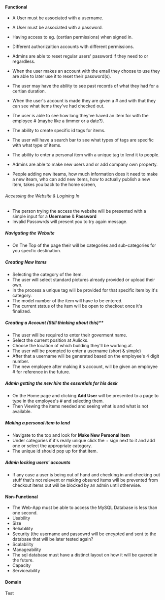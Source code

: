 #### Functional

* A User must be associated with a username.
* A User must be associated with a password.
* Having access to eg. (certian permissions) when signed in. 
* Different authorizaition accounts with different permissions.
* Admins are able to reset regular users' password if they need to or regardless. 
* When the user makes an account with the email they choose to use they are able to later use it to reset their password(s). 
* The user may have the ability to see past records of what they had for a certian duration.
* When the user's account is made they are given a #  and with that they can see what items they've had checked out.
* The user is able to see how long they've haved an item for with the employee # (maybe like a timmer or a date?).
* The ability to create specific id tags for items.
* The user will have a search bar to see what types of tags are specific with what type of items.
* The ability to enter a personal item with a unique tag to lend it to people.
* Admins are able to make new users and or add company own property.

* People adding new iteams, how much information does it need to make a new iteam, who can add new items, how to actually publish a new item, takes you back to the home screen, 

###### Accessing the Website & Logining In
* The person trying the access the website will be presented with a simple input for a **Username** & **Password**
* Invalid Passowrds will present you to try again message.

##### Navigating the Website
* On The Top of the page their will be categories and sub-categories for you specfic destination.

##### Creating New Items
* Selecting the category of the item.
* The user will select standard pictures already provided or upload their own.
* In the process a unique tag will be provided for that specific item by it's category.
* The model number of the item will have to be entered. 
* The current status of the item will be open to checkout once it's finalized.

##### Creating a Account (Still thinking about this)**
* The user will be required to enter their goverment name.
* Select the current position at Aulicks.
* Choose the location of which building they'll be working at.
* The user will be prompted to enter a username (short & simple)
* After that a username will be generated based on the employee's 4 digit number.
* The new employee after making it's account, will be given an employee # for reference in the future.

##### Admin getting the new hire the essentials for his desk
* On the Home page and clicking **Add User** will be presented to a page to type in the employee's # and selecting them.
* Then Viewing the items needed and seeing what is and what is not available. 

##### Making a personal item to lend
* Navigate to the top and look for **Make New Personal Item**
* Under categories if it's really unique click the + sign next to it and add one or select the appropriate category.
* The unique id should pop up for that item.

##### Admin locking users' accounts
* If any case a user is being out of hand and checking in and checking out stuff that's not relevent or making obsured items will be prevented from checkout items out will be blocked by an admin until otherwise.

#### Non-Functional

* The Web-App must be able to access the MySQL Database is less than one second.
* Usability
* Size
* Reliablility
* Security (the username and passowrd will be encypted and sent to the database that will be later tested again?
* Scalability
* Manageability
* The sql database must have a distinct layout on how it will be quered in the future.
* Capacity
* Serviceability


#### Domain
Test
